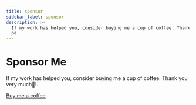 ```yaml
---
title: sponsor
sidebar_label: sponsor
description: >-
  If my work has helped you, consider buying me a cup of coffee. Thank you very much🥰!. [Buy me a coffee](https://www.buymeacoffee.com/lianwenwu). Learn usage
  pa
---
```

# Sponsor Me

If my work has helped you, consider buying me a cup of coffee. Thank you very much🥰!.

[Buy me a coffee](https://www.buymeacoffee.com/lianwenwu)